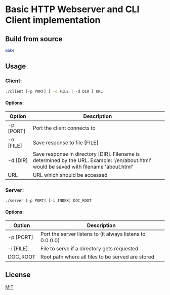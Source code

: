 # Basic HTTP Webserver and CLI Client implementation 

## Build from source
```bash
make
```

## Usage

### Client:
```bash
./client [-p PORT] [ -o FILE | -d DIR ] URL
```
#### Options:
| Option    | Description                                                                                                                              |
|-----------|------------------------------------------------------------------------------------------------------------------------------------------|
| -p [PORT] | Port the client connects to                                                                                                              |
| -o [FILE] | Save response to file [FILE]                                                                                                             |
| -d [DIR]  | Save response in directory [DIR]. Filename is determined by the URL. Example: '/en/about.html' would be saved with filename 'about.html' |
| URL       | URL which should be accessed                                                                                                             |

### Server:
```bash
./server [-p PORT] [-i INDEX] DOC_ROOT
```
#### Options:
| Option    | Description                                               |
|-----------|-----------------------------------------------------------|
| -p [PORT] | Port the server listens to (it always listens to 0.0.0.0) |
| -i [FILE] | File to serve if a directory gets requested               |
| DOC_ROOT  | Root path where all files to be served are stored         |

## License
[MIT](https://choosealicense.com/licenses/mit/)